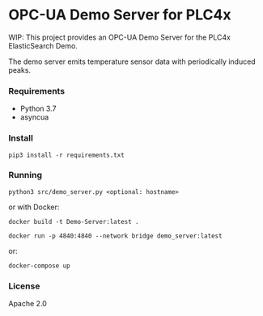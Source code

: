 # OPC-UA Demo Server for PLC4x

WIP: This project provides an OPC-UA Demo Server for the PLC4x ElasticSearch Demo.

The demo server emits temperature sensor data with periodically induced peaks.

### Requirements

- Python 3.7
- asyncua

### Install

    pip3 install -r requirements.txt

### Running
    
    python3 src/demo_server.py <optional: hostname>

or with Docker:

    docker build -t Demo-Server:latest .
    
    docker run -p 4840:4840 --network bridge demo_server:latest

or: 
    
    docker-compose up
### License

Apache 2.0
 